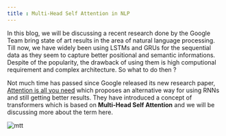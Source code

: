 ```yaml
---
title : Multi-Head Self Attention in NLP
---
```


In this blog, we will be discussing a recent research done by the Google Team bring state of art results in the area of natural language processing. Till now, we have widely been using LSTMs and GRUs for the sequential data as they seem to capture better positional and semantic informations. Despite of the popularity, the drawback of using them is high computional requirement and complex architecture. So what to do then ?

Not much time has passed since Google released its new research paper, [Attention is all you need](https://arxiv.org/abs/1706.03762) which proposes an alternative way for using RNNs and still getting better results. They have introduced a concept of transformers which is based on **Multi-Head Self Attention** and we will be discussing more about the term here.

![mtt](https://miro.medium.com/max/437/1*5h3HHJh7kgezyOdTcRZc0A.png)
